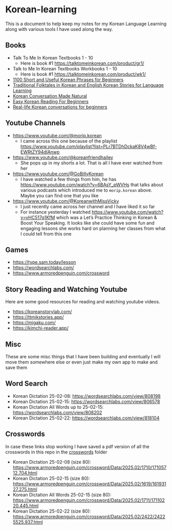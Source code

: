 # Korean-learning

This is a document to help keep my notes for my Korean Language Learning along with various tools I have used along the way.

## Books
- Talk To Me In Korean Textbooks 1 - 10
  - Here is book #1 https://talktomeinkorean.com/product/gr1/
- Talk to Me In Korean Textbooks Workbooks 1 - 10
  - Here is book #1 https://talktomeinkorean.com/product/wk1/
- [1100 Short and Useful Korean Phrases for Beginners](https://talktomeinkorean.com/product/1100phrases/)
- [Traditional Folktales in Korean and English Korean Stories for Language Learning](https://www.amazon.com/Korean-Stories-Language-Learners-Traditional/dp/0804850038)
- [Korean Conversation Made Natural](https://www.amazon.com/Korean-Conversation-Made-Natural-Dialogues/dp/1950321339)
- [Easy Korean Reading For Beginners](https://talktomeinkorean.com/product/reading/)
- [Real-life Korean conversations for beginners](https://talktomeinkorean.com/product/cov1/)

## Youtube Channels
- https://www.youtube.com/@morip.korean
  - I came across this one because of the playlist https://www.youtube.com/playlist?list=PLr7BTDhDckaK8V4wBf-EWRtZY94dlAnwp
- https://www.youtube.com/@koreanfriendhailey
  - She pops up in my shorts a lot.  That is all I have ever watched from her
- https://www.youtube.com/@GoBillyKorean
  - I have watched a few things from him, he has https://www.youtube.com/watch?v=6BAsY_pWVHs that talks about various podcasts which introduced me to `morip.korean` above.  Maybe you can find one that you like 
- https://www.youtube.com/@KoreanwithMissVicky
  - I just recently came across her channel and I have liked it so far
  - For instance yesterday I watched https://www.youtube.com/watch?v=vHC517q1KfM which was a Let’s Practice Thinking in Korean & Boost Your Speaking.  It looks like she could have some fun and engaging lessons she works hard on planning her classes from what I could tell from this one

## Games
- https://type.sam.today/lesson
- https://wordsearchlabs.com/
- https://www.armoredpenguin.com/crossword

## Story Reading and Watching Youtube
Here are some good resources for reading and watching youtube videos.
- https://koreanstorylab.com/
- https://ttmikstories.app/
- https://migaku.com/
- https://kimchi-reader.app/

## Misc
These are some misc things that I have been building and eventually I will move them somewhere else or even just make my own app to make and save them

## Word Search
- Korean Dictation 25-02-08: https://wordsearchlabs.com/view/808198
- Korean Dictation 25-02-15: https://wordsearchlabs.com/view/806578
- Korean Dictation All Words up to 25-02-15: https://wordsearchlabs.com/view/808202
- Korean Dictation 25-02-22: https://wordsearchlabs.com/view/818104

## Crosswords

In case these links stop working I have saved a pdf version of all the crosswords in this repo in the [crosswords](./crosswords) folder

- Korean Dictation 25-02-08 (size 80): https://www.armoredpenguin.com/crossword/Data/2025.02/1710/17105712.704.html
- Korean Dictation 25-02-15 (size 80): https://www.armoredpenguin.com/crossword/Data/2025.02/1619/16193127.275.html
- Korean Dictation All Words 25-02-15 (size 80): https://www.armoredpenguin.com/crossword/Data/2025.02/1711/17110220.445.html
- Korean Dictation 25-02-22 (size 80): https://www.armoredpenguin.com/crossword/Data/2025.02/2422/24225525.937.html
